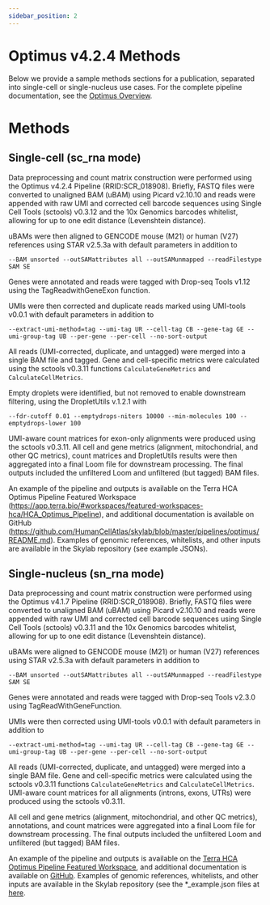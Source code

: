 ```yaml
---
sidebar_position: 2
---
```


# Optimus v4.2.4 Methods

Below we provide a sample methods sections for a publication, separated into single-cell or single-nucleus use cases. For the complete pipeline documentation, see the [Optimus Overview](./README.md).

# Methods

## Single-cell (sc_rna mode)
Data preprocessing and count matrix construction were performed using the Optimus v4.2.4 Pipeline (RRID:SCR_018908). Briefly, FASTQ files were converted to unaligned BAM (uBAM) using Picard v2.10.10 and reads were appended with raw UMI and corrected cell barcode sequences using Single Cell Tools (sctools) v0.3.12 and the 10x Genomics barcodes whitelist, allowing for up to one edit distance (Levenshtein distance).

uBAMs were then aligned to GENCODE mouse (M21) or human (V27) references using STAR v2.5.3a with default parameters in addition to

```
--BAM unsorted --outSAMattributes all --outSAMunmapped --readFilestype SAM SE
```

Genes were annotated and reads were tagged with Drop-seq Tools v1.12 using the TagReadwithGeneExon function.

UMIs were then corrected and duplicate reads marked using UMI-tools v0.0.1 with default parameters in addition to

```
--extract-umi-method=tag --umi-tag UR --cell-tag CB --gene-tag GE --umi-group-tag UB --per-gene --per-cell --no-sort-output
```

All reads (UMI-corrected, duplicate, and untagged) were merged into a single BAM file and tagged. Gene and cell-specific metrics were calculated using the sctools v0.3.11 functions `CalculateGeneMetrics` and `CalculateCellMetrics`.

Empty droplets were identified, but not removed to enable downstream filtering, using the DropletUtils v.1.2.1 with

```
--fdr-cutoff 0.01 --emptydrops-niters 10000 --min-molecules 100 --emptydrops-lower 100
```

UMI-aware count matrices for exon-only alignments were produced using the sctools v0.3.11.
All cell and gene metrics (alignment, mitochondrial, and other QC metrics), count matrices and DropletUtils results were then aggregated into a final Loom file for downstream processing. The final outputs included the unfiltered Loom and unfiltered (but tagged) BAM files.

An example of the pipeline and outputs is available on the Terra HCA Optimus Pipeline Featured Workspace (https://app.terra.bio/#workspaces/featured-workspaces-hca/HCA_Optimus_Pipeline), and additional documentation is available on GitHub (https://github.com/HumanCellAtlas/skylab/blob/master/pipelines/optimus/README.md). Examples of genomic references, whitelists, and other inputs are available in the Skylab repository (see example JSONs).

## Single-nucleus (sn_rna mode)

Data preprocessing and count matrix construction were performed using the Optimus v4.1.7 Pipeline (RRID:SCR_018908). Briefly, FASTQ files were converted to unaligned BAM (uBAM) using Picard v2.10.10 and reads were appended with raw UMI and corrected cell barcode sequences using Single Cell Tools (sctools) v0.3.11 and the 10x Genomics barcodes whitelist, allowing for up to one edit distance (Levenshtein distance).

uBAMs were aligned to GENCODE mouse (M21) or human (V27) references using STAR v2.5.3a with default parameters in addition to

```
--BAM unsorted --outSAMattributes all --outSAMunmapped --readFilestype SAM SE
```

Genes were annotated and reads were tagged with Drop-seq Tools v2.3.0 using TagReadWithGeneFunction.

UMIs were then corrected using UMI-tools v0.0.1 with default parameters in addition to

```
--extract-umi-method=tag --umi-tag UR --cell-tag CB --gene-tag GE --umi-group-tag UB --per-gene --per-cell --no-sort-output
```

All reads (UMI-corrected, duplicate, and untagged) were merged into a single BAM file. Gene and cell-specific metrics were calculated using the sctools v0.3.11 functions `CalculateGeneMetrics` and `CalculateCellMetrics`. UMI-aware count matrices for all alignments (introns, exons, UTRs) were produced using the sctools v0.3.11.

All cell and gene metrics (alignment, mitochondrial, and other QC metrics), annotations, and count matrices were aggregated into a final Loom file for downstream processing. The final outputs included the unfiltered Loom and unfiltered (but tagged) BAM files.

An example of the pipeline and outputs is available on the [Terra HCA Optimus Pipeline Featured Workspace](https://app.terra.bio/#workspaces/featured-workspaces-hca/HCA_Optimus_Pipeline), and additional documentation is available on [GitHub](https://github.com/HumanCellAtlas/skylab/blob/master/pipelines/optimus/README.md). Examples of genomic references, whitelists, and other inputs are available in the Skylab repository (see the *_example.json files at [here](https://github.com/HumanCellAtlas/skylab/tree/master/pipelines/optimus).
